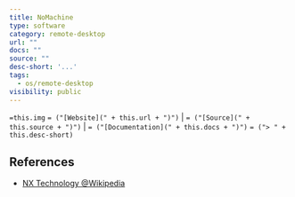 ```yaml
---
title: NoMachine
type: software
category: remote-desktop
url: ""
docs: ""
source: ""
desc-short: '...'
tags:
  - os/remote-desktop
visibility: public
---
```

`=this.img` `= ("[Website](" + this.url + ")")` |  `= ("[Source](" + this.source + ")")` | `= ("[Documentation](" + this.docs + ")")`
`= ("> " + this.desc-short)`

## References

- [NX Technology @Wikipedia](https://en.wikipedia.org/wiki/NX_technology)
